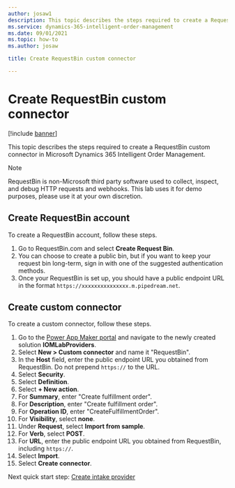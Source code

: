 ```yaml
---
author: josaw1
description: This topic describes the steps required to create a RequestBin custom connector in Microsoft Dynamics 365 Intelligent Order Management.
ms.service: dynamics-365-intelligent-order-management
ms.date: 09/01/2021
ms.topic: how-to
ms.author: josaw

title: Create RequestBin custom connector

---
```


# Create RequestBin custom connector

[!include [banner](includes/banner.md)]

This topic describes the steps required to create a RequestBin custom connector in Microsoft Dynamics 365 Intelligent Order Management.

> [!NOTE]
> RequestBin is non-Microsoft third party software used to collect, inspect, and debug HTTP requests and webhooks. This lab uses it for demo purposes, please use it at your own discretion. 

## Create RequestBin account

To create a RequestBin account, follow these steps.

1. Go to RequestBin.com and select **Create Request Bin**.
1. You can choose to create a public bin, but if you want to keep your request bin long-term, sign in with one of the suggested authentication methods.
1. Once your RequestBin is set up, you should have a public endpoint URL in the format ``https://xxxxxxxxxxxxxxx.m.pipedream.net``. 

## Create custom connector

To create a custom connector, follow these steps.

1. Go to the [Power App Maker portal](https://make.powerapps.com) and navigate to the newly created solution **IOMLabProviders**.
1. Select **New \> Custom connector** and name it "RequestBin".
1. In the **Host** field, enter the public endpoint URL you obtained from RequestBin. Do not prepend ``https://`` to the URL. 
1. Select **Security**.
1. Select **Definition**.
1. Select **+ New action**. 
1. For **Summary**, enter "Create fulfillment order".
1. For **Description**, enter "Create fulfillment order".
1. For **Operation ID**, enter "CreateFulfillmentOrder".
1. For **Visibility**, select **none**.
1. Under **Request**, select **Import from sample**.
1. For **Verb**, select **POST**.
1. For **URL**, enter the public endpoint URL you obtained from RequestBin, including ``https://``.
1. Select **Import**.
1. Select **Create connector**.

Next quick start step: [Create intake provider](lab-create-intake-provider.md)

